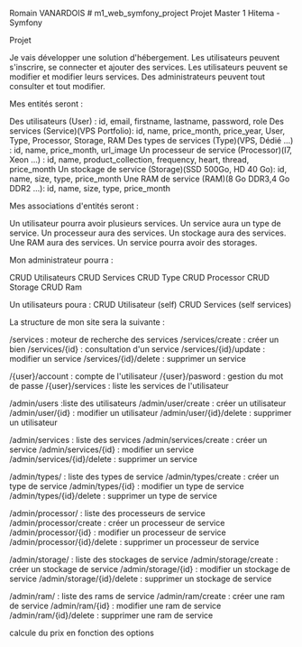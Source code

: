 Romain VANARDOIS # m1_web_symfony_project
Projet Master 1 Hitema - Symfony

Projet

Je vais développer une solution d'hébergement.
Les utilisateurs peuvent s'inscrire, se connecter et ajouter des services.
Les utilisateurs peuvent se modifier et modifier leurs services.
Des administrateurs peuvent tout consulter et tout modifier.

Mes entités seront :

Des utilisateurs (User) : id, email, firstname, lastname, password, role
Des services (Service)(VPS Portfolio): id, name, price_month, price_year, User, Type, Processor, Storage, RAM
Des types de services (Type)(VPS, Dédié ...) : id, name, price_month, url_image
Un processeur de service (Processor)(I7, Xeon ...) : id, name, product_collection, frequency, heart, thread, price_month
Un stockage de service (Storage)(SSD 500Go, HD 40 Go): id, name, size, type, price_month
Une RAM de service (RAM)(8 Go DDR3,4 Go DDR2 ...): id, name, size, type, price_month

Mes associations d'entités seront :

Un utilisateur pourra avoir plusieurs services.
Un service aura un type de service.
Un processeur aura des services.
Un stockage aura des services.
Une RAM aura des services.
Un service pourra avoir des storages.

Mon administrateur pourra :

CRUD Utilisateurs
CRUD Services
CRUD Type
CRUD Processor
CRUD Storage
CRUD Ram

Un utilisateurs poura :
CRUD Utilisateur (self)
CRUD Services (self services)

La structure de mon site sera la suivante :

/services : moteur de recherche des services
/services/create : créer un bien
/services/{id} : consultation d'un service
/services/{id}/update : modifier un service
/services/{id}/delete : supprimer un service

/{user}/account : compte de l'utilisateur
/{user}/pasword : gestion du mot de passe
/{user}/services : liste les services de l'utilisateur

/admin/users :liste des utilisateurs
/admin/user/create : créer un utilisateur
/admin/user/{id} : modifier un utilisateur
/admin/user/{id}/delete : supprimer un utilisateur

/admin/services : liste des services
/admin/services/create : créer un service
/admin/services/{id} : modifier un service
/admin/services/{id}/delete : supprimer un service

/admin/types/ : liste des types de service
/admin/types/create : créer un type de service
/admin/types/{id} : modifier un type de service
/admin/types/{id}/delete : supprimer un type de service

/admin/processor/ : liste des processeurs de service
/admin/processor/create : créer un processeur de service
/admin/processor/{id} : modifier un processeur de service
/admin/processor/{id}/delete : supprimer un processeur de service

/admin/storage/ : liste des stockages de service
/admin/storage/create : créer un stockage de service
/admin/storage/{id} : modifier un stockage de service
/admin/storage/{id}/delete : supprimer un stockage de service

/admin/ram/ : liste des rams de service
/admin/ram/create : créer une ram de service
/admin/ram/{id} : modifier une ram de service
/admin/ram/{id}/delete : supprimer une ram de service

calcule du prix en fonction des options

